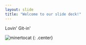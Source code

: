 ```yaml
---
layout: slide
title: "Welcome to our slide deck!"
---
```


Lovin' Git-in'

![minertocat](https://octodex.github.com/images/minertocat.png)
{: .center}
